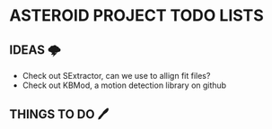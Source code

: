 # ASTEROID PROJECT TODO LISTS

## IDEAS 🌩 
- Check out SExtractor, can we use to allign fit files?
- Check out KBMod, a motion detection library on github 

## THINGS TO DO 🖊 

